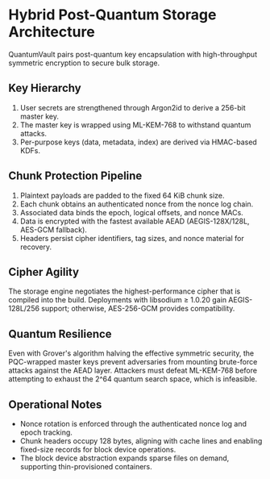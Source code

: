 # Hybrid Post-Quantum Storage Architecture
<!-- TSK061_Block_Device_and_Chunk_Storage_Engine -->

QuantumVault pairs post-quantum key encapsulation with high-throughput
symmetric encryption to secure bulk storage.

## Key Hierarchy

1. User secrets are strengthened through Argon2id to derive a 256-bit master key.
2. The master key is wrapped using ML-KEM-768 to withstand quantum attacks.
3. Per-purpose keys (data, metadata, index) are derived via HMAC-based KDFs.

## Chunk Protection Pipeline

1. Plaintext payloads are padded to the fixed 64 KiB chunk size.
2. Each chunk obtains an authenticated nonce from the nonce log chain.
3. Associated data binds the epoch, logical offsets, and nonce MACs.
4. Data is encrypted with the fastest available AEAD (AEGIS-128X/128L, AES-GCM fallback).
5. Headers persist cipher identifiers, tag sizes, and nonce material for recovery.

## Cipher Agility

The storage engine negotiates the highest-performance cipher that is compiled
into the build. Deployments with libsodium ≥ 1.0.20 gain AEGIS-128L/256
support; otherwise, AES-256-GCM provides compatibility.

## Quantum Resilience

Even with Grover's algorithm halving the effective symmetric security,
the PQC-wrapped master keys prevent adversaries from mounting brute-force
attacks against the AEAD layer. Attackers must defeat ML-KEM-768 before
attempting to exhaust the 2^64 quantum search space, which is infeasible.

## Operational Notes

- Nonce rotation is enforced through the authenticated nonce log and epoch
  tracking.
- Chunk headers occupy 128 bytes, aligning with cache lines and enabling
  fixed-size records for block device operations.
- The block device abstraction expands sparse files on demand, supporting
  thin-provisioned containers.

